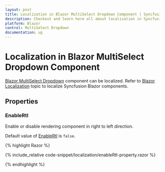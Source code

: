 ```yaml
---
layout: post
title: Localization in Blazor MultiSelect Dropdown Component | Syncfusion
description: Checkout and learn here all about localization in Syncfusion Blazor MultiSelect Dropdown component and more.
platform: Blazor
control: MultiSelect Dropdown
documentation: ug
---
```


# Localization in Blazor MultiSelect Dropdown Component

[Blazor MultiSelect Dropdown](https://www.syncfusion.com/blazor-components/blazor-multiselect-dropdown) component can be localized. Refer to [Blazor Localization](https://blazor.syncfusion.com/documentation/common/localization) topic to localize Syncfusion Blazor components.

## Properties

### EnableRtl

Enable or disable rendering component in right to left direction.

Default value of [EnableRtl](https://help.syncfusion.com/cr/blazor/Syncfusion.Blazor.DropDowns.SfMultiSelect-2.html#Syncfusion_Blazor_DropDowns_SfMultiSelect_2_EnableRtl) is `false`.

{% highlight Razor %}

{% include_relative code-snippet/localization/enableRtl-property.razor %}

{% endhighlight %} 